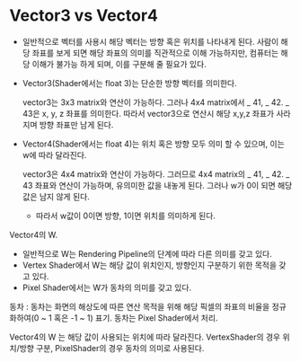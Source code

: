 # Vector3 vs Vector4

- 일반적으로 벡터를 사용시 해당 벡터는 방향 혹은 위치를 나타내게 된다. 사람이 해당 좌표를 보게 되면 해당 좌표의 의미를 직관적으로 이해 가능하지만, 컴퓨터는 해당 이해가 불가능 하게 되며, 이를 구분해 줄 필요가 있다.

- Vector3(Shader에서는 float 3)는 단순한 방향 벡터를 의미한다.
    
    vector3는 3x3 matrix와 연산이 가능하다. 그러나 4x4 matrix에서 _ 41, _ 42. _ 43은 x, y, z 좌표를 의미한다. 따라서 vector3으로 연산시 해당 x,y,z 좌표가 사라지며 방향 좌표만 남게 된다.
    

- Vector4(Shader에서는 float 4)는 위치 혹은 방향 모두 의미 할 수 있으며, 이는 w에 따라 달라진다.
    
    vector3은 4x4 matrix와 연산이 가능하다. 그러므로 4x4 matrix의  _ 41, _ 42. _ 43 좌표와 연산이 가능하며, 유의미한 값을 내놓게 된다. 그러나 w가 0이 되면 해당 값은 남지 않게 된다.
    
    - 따라서 w값이 0이면 방향, 1이면 위치를 의미하게 된다.
    

 

Vector4의 W.

- 일반적으로 W는 Rendering Pipeline의 단계에 따라 다른 의미를 갖고 있다.
- Vertex Shader에서 W는 해당 값이 위치인지, 방향인지 구분하기 위한 목적을 갖고 있다.
- Pixel Shader에서는 W가 동차의 의미를 갖고 있다.

동차 : 동차는 화면의 해상도에 따른 연산 목적을 위해 해당 픽셀의 좌표의 비율을 정규화하여(0 ~ 1 혹은 -1 ~ 1) 표기. 동차는 Pixel Shader에서 처리.

Vector4의 W 는 해당 값이 사용되는 위치에 따라 달라진다. VertexShader의 경우 위치/방향 구분, PixelShader의 경우 동차의 의미로 사용된다.
